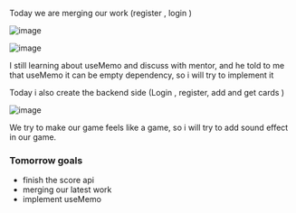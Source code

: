 Today we are merging our work (register , login )

![image](https://user-images.githubusercontent.com/85722211/208698125-01bedf7b-3fa5-4d73-ad8a-6da497fc7fc4.png)

![image](https://user-images.githubusercontent.com/85722211/208698185-69e5b1c0-1d6f-4254-b7c7-5392add5d899.png)

I still learning about useMemo and discuss with mentor, and he told to me that useMemo it can be empty dependency, so i will try to implement it

Today i also create the backend side (Login , register, add and get cards )

![image](https://user-images.githubusercontent.com/85722211/208699049-5a7afc8b-8bb9-483c-bbc2-3ed4fb2160e6.png)

We try to make our game feels like a game, so i will try to add sound effect in our game.

### Tomorrow goals
* finish the score api
* merging our latest work
* implement useMemo


